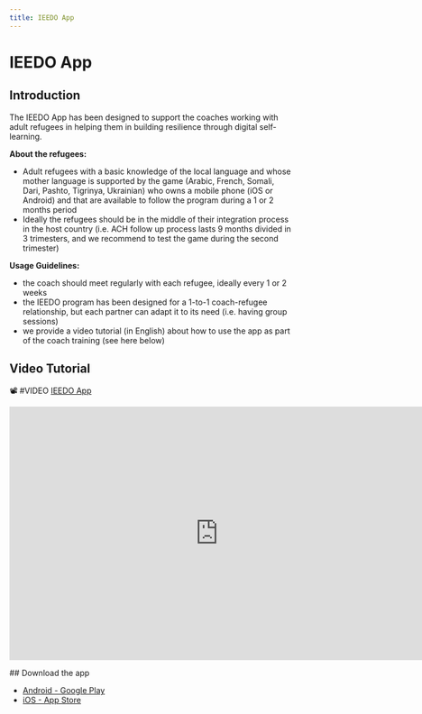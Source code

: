 ```yaml
---
title: IEEDO App
---
```

# IEEDO App

## Introduction

The IEEDO App has been designed to support the coaches working with adult refugees in helping them in building resilience through digital self-learning.

**About the refugees:**

- Adult refugees with a basic knowledge of the local language and whose mother language is supported by the game (Arabic, French, Somali, Dari, Pashto, Tigrinya, Ukrainian) who owns a mobile phone (iOS or Android) and that are available to follow the program during a 1 or 2 months period
- Ideally the refugees should be in the middle of their integration process in the host country (i.e. ACH follow up process lasts 9 months divided in 3 trimesters, and we recommend to test the game during the second trimester)

**Usage Guidelines:**

- the coach should meet regularly with each refugee, ideally every 1 or 2 weeks
- the IEEDO program has been designed for a 1-to-1 coach-refugee relationship, but each partner can adapt it to its need (i.e. having group sessions)
- we provide a video tutorial (in English) about how to use the app as part of the coach training (see here below)

## Video Tutorial

📽 #VIDEO [IEEDO App](https://www.youtube.com/watch?v=pSdeBGGEuD0)
<iframe width="740" height="450" src="https://www.youtube.com/embed/pSdeBGGEuD0" title="IEEDO App" frameborder="0"  allowfullscreen></iframe>

## Download the app

- [Android - Google Play](https://play.google.com/store/apps/details?id=org.vgwb.ieedo)
- [iOS - App Store](https://apps.apple.com/app/ieedo/id1663886129)
